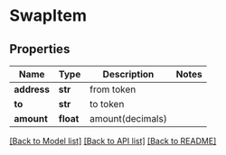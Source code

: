# SwapItem

## Properties
Name | Type | Description | Notes
------------ | ------------- | ------------- | -------------
**address** | **str** | from token | 
**to** | **str** | to token | 
**amount** | **float** | amount(decimals) | 

[[Back to Model list]](../README.md#documentation-for-models) [[Back to API list]](../README.md#documentation-for-api-endpoints) [[Back to README]](../README.md)

